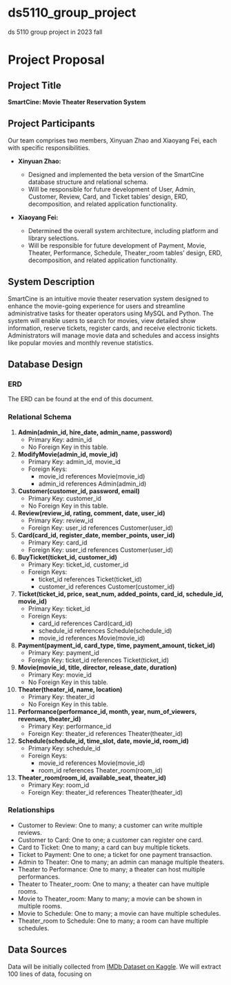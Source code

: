 # ds5110_group_project
ds 5110 group project in 2023 fall 

# Project Proposal

## Project Title
**SmartCine: Movie Theater Reservation System**

## Project Participants
Our team comprises two members, Xinyuan Zhao and Xiaoyang Fei, each with specific responsibilities.

- **Xinyuan Zhao:** 
  - Designed and implemented the beta version of the SmartCine database structure and relational schema.
  - Will be responsible for future development of User, Admin, Customer, Review, Card, and Ticket tables’ design, ERD, decomposition, and related application functionality.

- **Xiaoyang Fei:** 
  - Determined the overall system architecture, including platform and library selections.
  - Will be responsible for future development of Payment, Movie, Theater, Performance, Schedule, Theater_room tables’ design, ERD, decomposition, and related application functionality.

## System Description
SmartCine is an intuitive movie theater reservation system designed to enhance the movie-going experience for users and streamline administrative tasks for theater operators using MySQL and Python. The system will enable users to search for movies, view detailed show information, reserve tickets, register cards, and receive electronic tickets. Administrators will manage movie data and schedules and access insights like popular movies and monthly revenue statistics.

## Database Design
### ERD
The ERD can be found at the end of this document.

### Relational Schema
1. **Admin(admin_id, hire_date, admin_name, password)**
   - Primary Key: admin_id
   - No Foreign Key in this table.
2. **ModifyMovie(admin_id, movie_id)**
   - Primary Key: admin_id, movie_id
   - Foreign Keys: 
     - movie_id references Movie(movie_id)
     - admin_id references Admin(admin_id)
3. **Customer(customer_id, password, email)**
   - Primary Key: customer_id
   - No Foreign Key in this table.
4. **Review(review_id, rating, comment, date, user_id)**
   - Primary Key: review_id
   - Foreign Key: user_id references Customer(user_id)
5. **Card(card_id, register_date, member_points, user_id)**
   - Primary Key: card_id
   - Foreign Key: user_id references Customer(user_id)
6. **BuyTicket(ticket_id, customer_id)**
   - Primary Key: ticket_id, customer_id
   - Foreign Keys: 
     - ticket_id references Ticket(ticket_id)
     - customer_id references Customer(customer_id)
7. **Ticket(ticket_id, price, seat_num, added_points, card_id, schedule_id, movie_id)**
   - Primary Key: ticket_id
   - Foreign Keys:
     - card_id references Card(card_id)
     - schedule_id references Schedule(schedule_id)
     - movie_id references Movie(movie_id)
8. **Payment(payment_id, card_type, time, payment_amount, ticket_id)**
   - Primary Key: payment_id
   - Foreign Key: ticket_id references Ticket(ticket_id)
9. **Movie(movie_id, title, director, release_date, duration)**
   - Primary Key: movie_id
   - No Foreign Key in this table.
10. **Theater(theater_id, name, location)**
    - Primary Key: theater_id
    - No Foreign Key in this table.
11. **Performance(performance_id, month, year, num_of_viewers, revenues, theater_id)**
    - Primary Key: performance_id
    - Foreign Key: theater_id references Theater(theater_id)
12. **Schedule(schedule_id, time_slot, date, movie_id, room_id)**
    - Primary Key: schedule_id
    - Foreign Keys:
      - movie_id references Movie(movie_id)
      - room_id references Theater_room(room_id)
13. **Theater_room(room_id, available_seat, theater_id)**
    - Primary Key: room_id
    - Foreign Key: theater_id references Theater(theater_id)

### Relationships
- Customer to Review: One to many; a customer can write multiple reviews.
- Customer to Card: One to one; a customer can register one card.
- Card to Ticket: One to many; a card can buy multiple tickets.
- Ticket to Payment: One to one; a ticket for one payment transaction.
- Admin to Theater: One to many; an admin can manage multiple theaters.
- Theater to Performance: One to many; a theater can host multiple performances.
- Theater to Theater_room: One to many; a theater can have multiple rooms.
- Movie to Theater_room: Many to many; a movie can be shown in multiple rooms.
- Movie to Schedule: One to many; a movie can have multiple schedules.
- Theater_room to Schedule: One to many; a room can have multiple schedules.

## Data Sources
Data will be initially collected from [IMDb Dataset on Kaggle](https://www.kaggle.com/datasets/komalkhetlani/imdb-dataset). We will extract 100 lines of data, focusing on
